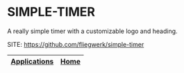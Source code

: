 # SIMPLE-TIMER

 A really simple timer with a customizable logo and heading.

 SITE: https://github.com/fliegwerk/simple-timer
 
 | [Applications](https://portable-linux-apps.github.io/apps.html) | [Home](https://portable-linux-apps.github.io)
 | --- | --- |
